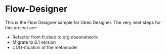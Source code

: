 Flow-Designer
=============

This is the Flow Designer sample for Obeo Designer. The very next steps for this project are:
* Refactor from fr.obeo to org.obeonetwork
* Migrate to 6.1 version
* CDO-ification of the metamodel


